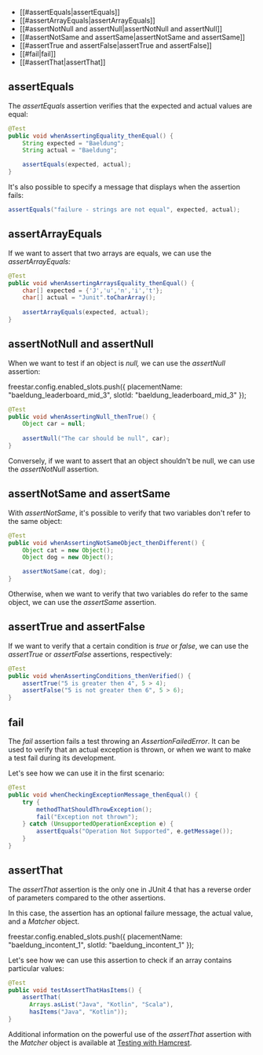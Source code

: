 - [[#assertEquals|assertEquals]]
- [[#assertArrayEquals|assertArrayEquals]]
- [[#assertNotNull and assertNull|assertNotNull and assertNull]]
- [[#assertNotSame and assertSame|assertNotSame and assertSame]]
- [[#assertTrue and assertFalse|assertTrue and assertFalse]]
- [[#fail|fail]]
- [[#assertThat|assertThat]]

## assertEquals

The _assertEquals_ assertion verifies that the expected and actual values are equal:

```java
@Test
public void whenAssertingEquality_thenEqual() {
    String expected = "Baeldung";
    String actual = "Baeldung";

    assertEquals(expected, actual);
}
```

It's also possible to specify a message that displays when the assertion fails:

```java
assertEquals("failure - strings are not equal", expected, actual);
```

## assertArrayEquals
If we want to assert that two arrays are equals, we can use the _assertArrayEquals:_

```java
@Test
public void whenAssertingArraysEquality_thenEqual() {
    char[] expected = {'J','u','n','i','t'};
    char[] actual = "Junit".toCharArray();
    
    assertArrayEquals(expected, actual);
}
```


## assertNotNull and assertNull

When we want to test if an object is _null,_ we can use the _assertNull_ assertion:

freestar.config.enabled\_slots.push({ placementName: "baeldung\_leaderboard\_mid\_3", slotId: "baeldung\_leaderboard\_mid\_3" });

```java
@Test
public void whenAssertingNull_thenTrue() {
    Object car = null;
    
    assertNull("The car should be null", car);
}
```

Conversely, if we want to assert that an object shouldn't be null, we can use the _assertNotNull_ assertion.

## assertNotSame and assertSame

With _assertNotSame_, it's possible to verify that two variables don't refer to the same object:

```java
@Test
public void whenAssertingNotSameObject_thenDifferent() {
    Object cat = new Object();
    Object dog = new Object();

    assertNotSame(cat, dog);
}
```

Otherwise, when we want to verify that two variables do refer to the same object, we can use the _assertSame_ assertion.

## assertTrue and assertFalse
If we want to verify that a certain condition is _true_ or _false_, we can use the _assertTrue_ or _assertFalse_ assertions, respectively:

```java
@Test
public void whenAssertingConditions_thenVerified() {
    assertTrue("5 is greater then 4", 5 > 4);
    assertFalse("5 is not greater then 6", 5 > 6);
}
```

## fail

The _fail_ assertion fails a test throwing an _AssertionFailedError_. It can be used to verify that an actual exception is thrown, or when we want to make a test fail during its development.

Let's see how we can use it in the first scenario:

```java
@Test
public void whenCheckingExceptionMessage_thenEqual() {
    try {
        methodThatShouldThrowException();
        fail("Exception not thrown");
    } catch (UnsupportedOperationException e) {
        assertEquals("Operation Not Supported", e.getMessage());
    }
}
```

## assertThat

The _assertThat_ assertion is the only one in JUnit 4 that has a reverse order of parameters compared to the other assertions.

In this case, the assertion has an optional failure message, the actual value, and a _Matcher_ object.

freestar.config.enabled\_slots.push({ placementName: "baeldung\_incontent\_1", slotId: "baeldung\_incontent\_1" });

Let's see how we can use this assertion to check if an array contains particular values:

```java
@Test
public void testAssertThatHasItems() {
    assertThat(
      Arrays.asList("Java", "Kotlin", "Scala"), 
      hasItems("Java", "Kotlin"));
}
```

Additional information on the powerful use of the _assertThat_ assertion with the _Matcher_ object is available at [Testing with Hamcrest](https://www.baeldung.com/java-junit-hamcrest-guide).


